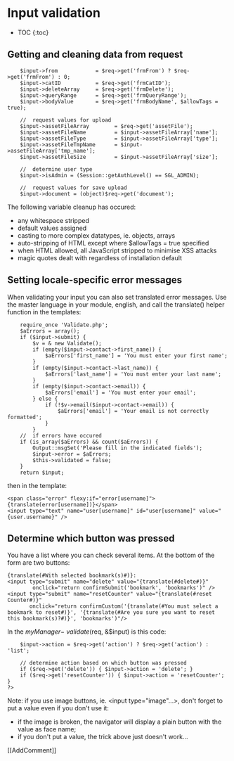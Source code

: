 <!-- Name: Howto/InputValidation -->
<!-- Version: 2 -->
<!-- Last-Modified: 2006/11/30 15:44:42 -->
<!-- Author: demian -->

# Input validation
* TOC
{:toc}

## Getting and cleaning data from request


	    $input->from            = $req->get('frmFrom') ? $req->get('frmFrom') : 0;
	    $input->catID           = $req->get('frmCatID');
	    $input->deleteArray     = $req->get('frmDelete');
	    $input->queryRange      = $req->get('frmQueryRange');
	    $input->bodyValue       = $req->get('frmBodyName', $allowTags = true);
	
	    //  request values for upload
	    $input->assetFileArray        = $req->get('assetFile');
	    $input->assetFileName         = $input->assetFileArray['name'];
	    $input->assetFileType         = $input->assetFileArray['type'];
	    $input->assetFileTmpName      = $input->assetFileArray['tmp_name'];
	    $input->assetFileSize         = $input->assetFileArray['size'];
	
	    //  determine user type
	    $input->isAdmin = (Session::getAuthLevel() == SGL_ADMIN);
	
	    //  request values for save upload
	    $input->document = (object)$req->get('document');

The following variable cleanup has occured:

  * any whitespace stripped
  * default values assigned
  * casting to more complex datatypes, ie. objects, arrays
  * auto-stripping of HTML except where $allowTags = true specified
  * when HTML allowed, all JavaScript stripped to minimise XSS attacks
  * magic quotes dealt with regardless of installation default

## Setting locale-specific error messages
When validating your input you can also set translated error messages.  Use the master language in your module, english, and call the translate() helper function in the templates:


	    require_once 'Validate.php';
	    $aErrors = array();
	    if ($input->submit) {
	        $v = & new Validate();
	        if (empty($input->contact->first_name)) {
	            $aErrors['first_name'] = 'You must enter your first name';
	        }
	        if (empty($input->contact->last_name)) {
	            $aErrors['last_name'] = 'You must enter your last name';
	        }
	        if (empty($input->contact->email)) {
	            $aErrors['email'] = 'You must enter your email';
	        } else {
	            if (!$v->email($input->contact->email)) {
	                $aErrors['email'] = 'Your email is not correctly formatted';
	            }
	        }
	    //  if errors have occured
	    if (is_array($aErrors) && count($aErrors)) {
	        Output::msgSet('Please fill in the indicated fields');
	        $input->error = $aErrors;
	        $this->validated = false;
	    }
	    return $input;       

then in the template:


	<span class="error" flexy:if="error[username]">{translate(error[username])}</span>
	<input type="text" name="user[username]" id="user[username]" value="{user.username}" />


## Determine which button was pressed
You have a list where you can check several items. At the bottom of the form are two buttons:


	{translate(#With selected bookmark(s)#)}: 
	<input type="submit" name="delete" value="{translate(#delete#)}" 
	        onclick="return confirmSubmit('bookmark', 'bookmarks')" /> 
	<input type="submit" name="resetCounter" value="{translate(#reset Counter#)}" 
	       onclick="return confirmCustom('{translate(#You must select a bookmark to reset#)}', '{translate(#Are you sure you want to reset this bookmark(s)?#)}', 'bookmarks')"/>

In the $myManager-\>validate($req, &$input) is this code:

	    $input->action = $req->get('action') ? $req->get('action') : 'list';
	
	    // determine action based on which button was pressed
	    if ($req->get('delete')) { $input->action = 'delete'; }
	    if ($req->get('resetCounter')) { $input->action = 'resetCounter'; }
	?>

Note: if you use image buttons, ie. \<input type="image"...\>, don't forget to put a value even if you don't use it:
 * if the image is broken, the navigator will display a plain button with the value as face name;
 * if you don't put a value, the trick above just doesn't work...

[[AddComment]]
